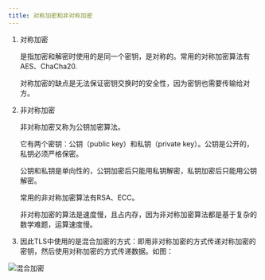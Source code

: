 ```yaml
---
title: 对称加密和非对称加密
---
```


1. 对称加密

   是指加密和解密时使用的是同一个密钥，是对称的。常用的对称加密算法有 AES、ChaCha20.

   对称加密的缺点是无法保证密钥交换时的安全性，因为密钥也需要传输给对方。

2. 非对称加密

   非对称加密又称为公钥加密算法。

   它有两个密钥：公钥（public key）和私钥（private key）。公钥是公开的，私钥必须严格保密。

   公钥和私钥是单向性的，公钥加密后只能用私钥解密，私钥加密后只能用公钥解密。

   常用的非对称加密算法有RSA、ECC。

   非对称加密的算法是速度慢，且占内存，因为非对称加密算法都是基于复杂的数学难题，运算速度慢。

3. 因此TLS中使用的是混合加密的方式：即用非对称加密的方式传递对称加密的密钥，然后使用对称加密的方式传递数据。如图：

![混合加密](https://static001.geekbang.org/resource/image/e4/85/e41f87110aeea3e548d58cc35a478e85.png)